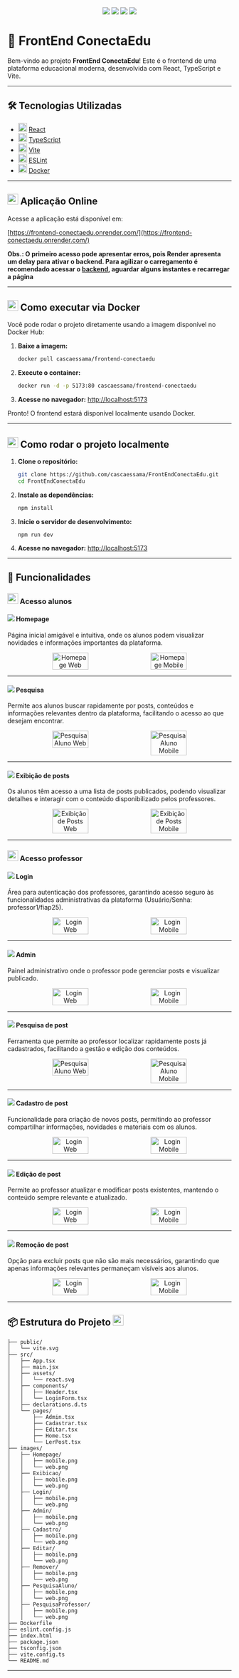 

<div align="center">
	<img src="https://img.shields.io/badge/React-20232A?style=for-the-badge&logo=react&logoColor=61DAFB" />
	<img src="https://img.shields.io/badge/TypeScript-007ACC?style=for-the-badge&logo=typescript&logoColor=white" />
	<img src="https://img.shields.io/badge/Vite-646CFF?style=for-the-badge&logo=vite&logoColor=FFD62E" />
	<img src="https://img.shields.io/badge/Docker-2496ED?style=for-the-badge&logo=docker&logoColor=white" />
</div>

# 🚀 FrontEnd ConectaEdu


Bem-vindo ao projeto **FrontEnd ConectaEdu**! Este é o frontend de uma plataforma educacional moderna, desenvolvida com React, TypeScript e Vite.

---

## 🛠️ Tecnologias Utilizadas
- <img src="https://img.shields.io/badge/React-20232A?style=flat-square&logo=react&logoColor=61DAFB" height="20"/> [React](https://react.dev/)
- <img src="https://img.shields.io/badge/TypeScript-007ACC?style=flat-square&logo=typescript&logoColor=white" height="20"/> [TypeScript](https://www.typescriptlang.org/)
- <img src="https://img.shields.io/badge/Vite-646CFF?style=flat-square&logo=vite&logoColor=FFD62E" height="20"/> [Vite](https://vitejs.dev/)
- <img src="https://img.shields.io/badge/ESLint-4B32C3?style=flat-square&logo=eslint&logoColor=white" height="20"/> [ESLint](https://eslint.org/)
- <img src="https://img.shields.io/badge/Docker-2496ED?style=flat-square&logo=docker&logoColor=white" height="20"/> [Docker](https://www.docker.com/)

---


## <img src="https://img.icons8.com/color/48/000000/internet--v1.png" height="24"/> Aplicação Online

Acesse a aplicação está disponível em:

[https://frontend-conectaedu.onrender.com/](https://frontend-conectaedu.onrender.com/)

**Obs.: O primeiro acesso pode apresentar erros, pois Render apresenta um delay para ativar o backend. Para agilizar o carregamento é recomendado acessar o [backend](https://conectaedu.onrender.com), aguardar alguns instantes e recarregar a página**

---


## <img src="https://img.icons8.com/color/48/000000/docker.png" height="24"/> Como executar via Docker

Você pode rodar o projeto diretamente usando a imagem disponível no Docker Hub:

1. **Baixe a imagem:**
	```bash
	docker pull cascaessama/frontend-conectaedu
	```
2. **Execute o container:**
	```bash
	docker run -d -p 5173:80 cascaessama/frontend-conectaedu
	```
3. **Acesse no navegador:**
	[http://localhost:5173](http://localhost:5173)

Pronto! O frontend estará disponível localmente usando Docker.

---


## <img src="https://img.icons8.com/color/48/000000/source-code.png" height="24"/> Como rodar o projeto localmente

1. **Clone o repositório:**
	```bash
	git clone https://github.com/cascaessama/FrontEndConectaEdu.git
	cd FrontEndConectaEdu
	```
2. **Instale as dependências:**
	```bash
	npm install
	```
3. **Inicie o servidor de desenvolvimento:**
	```bash
	npm run dev
	```
4. **Acesse no navegador:**
	[http://localhost:5173](http://localhost:5173)

---

## 📝 Funcionalidades

### <img src="https://img.icons8.com/color/48/000000/student-male--v1.png" height="24"/> Acesso alunos
#### <img src="https://img.icons8.com/color/24/000000/home--v1.png"/> Homepage
Página inicial amigável e intuitiva, onde os alunos podem visualizar novidades e informações importantes da plataforma.

<div align="center" style="display: flex; gap: 20px; justify-content: center;">
	<img src="images/homepage/web.png" alt="Homepage Web" width="40%" />
	<img src="images/homepage/mobile.png" alt="Homepage Mobile" width="40%" />
</div>

---

#### <img src="https://img.icons8.com/color/24/000000/search--v1.png"/> Pesquisa
Permite aos alunos buscar rapidamente por posts, conteúdos e informações relevantes dentro da plataforma, facilitando o acesso ao que desejam encontrar.

<div align="center" style="display: flex; gap: 20px; justify-content: center;">
	<img src="images/pesquisaaluno/web.png" alt="Pesquisa Aluno Web" width="40%" />
	<img src="images/pesquisaaluno/mobile.png" alt="Pesquisa Aluno Mobile" width="40%" />
</div>

---

#### <img src="https://img.icons8.com/color/24/000000/news.png"/> Exibição de posts
Os alunos têm acesso a uma lista de posts publicados, podendo visualizar detalhes e interagir com o conteúdo disponibilizado pelos professores.

<div align="center" style="display: flex; gap: 20px; justify-content: center;">
	<img src="images/exibicao/web.png" alt="Exibição de Posts Web" width="40%" />
	<img src="images/exibicao/mobile.png" alt="Exibição de Posts Mobile" width="40%" />
</div>

---

### <img src="https://img.icons8.com/color/48/000000/teacher.png" height="24"/> Acesso professor
#### <img src="https://img.icons8.com/color/24/000000/login-rounded-right.png"/> Login
Área para autenticação dos professores, garantindo acesso seguro às funcionalidades administrativas da plataforma (Usuário/Senha: professor1/fiap25).

<div align="center" style="display: flex; gap: 20px; justify-content: center;">
	<img src="images/login/web.png" alt="Login Web" width="40%" />
	<img src="images/login/mobile.png" alt="Login Mobile" width="40%" />
</div>

---

#### <img src="https://img.icons8.com/color/24/000000/settings.png"/> Admin
Painel administrativo onde o professor pode gerenciar posts e visualizar publicado.

<div align="center" style="display: flex; gap: 20px; justify-content: center;">
	<img src="images/admin/web.png" alt="Login Web" width="40%" />
	<img src="images/admin/mobile.png" alt="Login Mobile" width="40%" />
</div>

---

#### <img src="https://img.icons8.com/color/24/000000/search--v1.png"/> Pesquisa de post
Ferramenta que permite ao professor localizar rapidamente posts já cadastrados, facilitando a gestão e edição dos conteúdos.

<div align="center" style="display: flex; gap: 20px; justify-content: center;">
	<img src="images/pesquisaprofessor/web.png" alt="Pesquisa Aluno Web" width="40%" />
	<img src="images/pesquisaprofessor/mobile.png" alt="Pesquisa Aluno Mobile" width="40%" />
</div>

---

#### <img src="https://img.icons8.com/color/24/000000/add-file.png"/> Cadastro de post
Funcionalidade para criação de novos posts, permitindo ao professor compartilhar informações, novidades e materiais com os alunos.

<div align="center" style="display: flex; gap: 20px; justify-content: center;">
	<img src="images/cadastro/web.png" alt="Login Web" width="40%" />
	<img src="images/cadastro/mobile.png" alt="Login Mobile" width="40%" />
</div>

---

#### <img src="https://img.icons8.com/color/24/000000/edit-file.png"/> Edição de post
Permite ao professor atualizar e modificar posts existentes, mantendo o conteúdo sempre relevante e atualizado.

<div align="center" style="display: flex; gap: 20px; justify-content: center;">
	<img src="images/editar/web.png" alt="Login Web" width="40%" />
	<img src="images/editar/mobile.png" alt="Login Mobile" width="40%" />
</div>

---

#### <img src="https://img.icons8.com/color/24/000000/delete-file.png"/> Remoção de post
Opção para excluir posts que não são mais necessários, garantindo que apenas informações relevantes permaneçam visíveis aos alunos.

<div align="center" style="display: flex; gap: 20px; justify-content: center;">
	<img src="images/remover/web.png" alt="Login Web" width="40%" />
	<img src="images/remover/mobile.png" alt="Login Mobile" width="40%" />
</div>

---

## 📦 Estrutura do Projeto <img src="https://img.icons8.com/color/48/000000/folder-invoices--v1.png" height="24"/>

```
├── public/
│   └── vite.svg
├── src/
│   ├── App.tsx
│   ├── main.jsx
│   ├── assets/
│   │   └── react.svg
│   ├── components/
│   │   ├── Header.tsx
│   │   └── LoginForm.tsx
│   ├── declarations.d.ts
│   └── pages/
│       ├── Admin.tsx
│       ├── Cadastrar.tsx
│       ├── Editar.tsx
│       ├── Home.tsx
│       └── LerPost.tsx
├── images/
│   ├── Homepage/
│   │   ├── mobile.png
│   │   └── web.png
│   ├── Exibicao/
│   │   ├── mobile.png
│   │   └── web.png
│   ├── Login/
│   │   ├── mobile.png
│   │   └── web.png
│   ├── Admin/
│   │   ├── mobile.png
│   │   └── web.png
│   ├── Cadastro/
│   │   ├── mobile.png
│   │   └── web.png
│   ├── Editar/
│   │   ├── mobile.png
│   │   └── web.png
│   ├── Remover/
│   │   ├── mobile.png
│   │   └── web.png
│   ├── PesquisaAluno/
│   │   ├── mobile.png
│   │   └── web.png
│   ├── PesquisaProfessor/
│   │   ├── mobile.png
│   │   └── web.png
├── Dockerfile
├── eslint.config.js
├── index.html
├── package.json
├── tsconfig.json
├── vite.config.ts
└── README.md
```

---